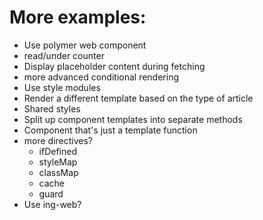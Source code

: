 # More examples:
- Use polymer web component
- read/under counter
- Display placeholder content during fetching
- more advanced conditional rendering
- Use style modules
- Render a different template based on the type of article
- Shared styles
- Split up component templates into separate methods
- Component that's just a template function
- more directives?
  - ifDefined
  - styleMap
  - classMap
  - cache
  - guard
- Use ing-web?